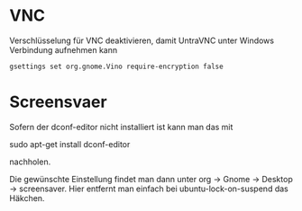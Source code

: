 # VNC
Verschlüsselung für VNC deaktivieren, damit UntraVNC unter Windows Verbindung aufnehmen kann

    gsettings set org.gnome.Vino require-encryption false


# Screensvaer
Sofern der dconf-editor nicht installiert ist kann man das mit

sudo apt-get install dconf-editor

nachholen.

Die gewünschte Einstellung findet man dann unter org -> Gnome -> Desktop -> screensaver. Hier entfernt man einfach bei ubuntu-lock-on-suspend das Häkchen.
